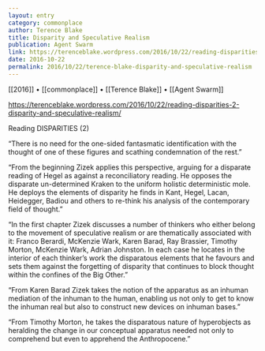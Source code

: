 ```yaml
---
layout: entry
category: commonplace
author: Terence Blake
title: Disparity and Speculative Realism
publication: Agent Swarm
link: https://terenceblake.wordpress.com/2016/10/22/reading-disparities-2-disparity-and-speculative-realism/
date: 2016-10-22
permalink: 2016/10/22/terence-blake-disparity-and-speculative-realism 
---
```


[[2016]] • [[commonplace]] • [[Terence Blake]] • [[Agent Swarm]]

https://terenceblake.wordpress.com/2016/10/22/reading-disparities-2-disparity-and-speculative-realism/

Reading DISPARITIES (2)

“There is no need for the one-sided fantasmatic identification with the thought of one of these figures and scathing condemnation of the rest.”

“From the beginning Zizek applies this perspective, arguing for a disparate reading of Hegel as against a reconciliatory reading. He opposes the disparate un-determined Kraken to the uniform holistic deterministic mole. He deploys the elements of disparity he finds in Kant, Hegel, Lacan, Heidegger, Badiou and others to re-think his analysis of the contemporary field of thought.”

“In the first chapter Zizek discusses a number of thinkers who either belong to the movement of speculative realism or are thematically associated with it: Franco Berardi, McKenzie Wark, Karen Barad, Ray Brassier, Timothy Morton, McKenzie Wark, Adrian Johnston. In each case he locates in the interior of each thinker’s work the disparatous elements that he favours and sets them against the forgetting of disparity that continues to block thought within the confines of the Big Other.”

“From Karen Barad Zizek takes the notion of the apparatus as an inhuman mediation of the inhuman to the human, enabling us not only to get to know the inhuman real but also to construct new devices on inhuman bases.”

“From Timothy Morton, he takes the disparatous nature of hyperobjects as heralding the change in our conceptual apparatus needed not only to comprehend but even to apprehend the Anthropocene.”
